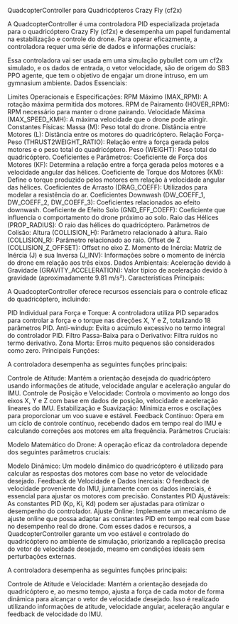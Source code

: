 QuadcopterController para Quadricópteros Crazy Fly (cf2x)

A QuadcopterController é uma controladora PID especializada projetada para o quadricóptero Crazy Fly (cf2x) e desempenha um papel fundamental na estabilização e controle do drone. Para operar eficazmente, a controladora requer uma série de dados e informações cruciais:

Essa controladora vai ser usada em uma simulação pybullet com um cf2x simulado, e os dados de entrada, o vetor velocidade, são de origem do SB3 PPO agente, que tem o objetivo de engajar um drone intruso, em um gymnasium ambiente.
Dados Essenciais:

Limites Operacionais e Especificações:
RPM Máximo (MAX_RPM): A rotação máxima permitida dos motores.
RPM de Pairamento (HOVER_RPM): RPM necessário para manter o drone pairando.
Velocidade Máxima (MAX_SPEED_KMH): A máxima velocidade que o drone pode atingir.
Constantes Físicas:
Massa (M): Peso total do drone.
Distância entre Motores (L): Distância entre os motores do quadricóptero.
Relação Força-Peso (THRUST2WEIGHT_RATIO): Relação entre a força gerada pelos motores e o peso total do quadricóptero.
Peso (WEIGHT): Peso total do quadricóptero.
Coeficientes e Parâmetros:
Coeficiente de Força dos Motores (KF): Determina a relação entre a força gerada pelos motores e a velocidade angular das hélices.
Coeficiente de Torque dos Motores (KM): Define o torque produzido pelos motores em relação à velocidade angular das hélices.
Coeficientes de Arrasto (DRAG_COEFF): Utilizados para modelar a resistência do ar.
Coeficientes Downwash (DW_COEFF_1, DW_COEFF_2, DW_COEFF_3): Coeficientes relacionados ao efeito downwash.
Coeficiente de Efeito Solo (GND_EFF_COEFF): Coeficiente que influencia o comportamento do drone próximo ao solo.
Raio das Hélices (PROP_RADIUS): O raio das hélices do quadricóptero.
Parâmetros de Colisão:
Altura (COLLISION_H): Parâmetro relacionado à altura.
Raio (COLLISION_R): Parâmetro relacionado ao raio.
Offset de Z (COLLISION_Z_OFFSET): Offset no eixo Z.
Momento de Inércia:
Matriz de Inércia (J) e sua Inversa (J_INV): Informações sobre o momento de inércia do drone em relação aos três eixos.
Dados Ambientais:
Aceleração devido à Gravidade (GRAVITY_ACCELERATION): Valor típico de aceleração devido à gravidade (aproximadamente 9.81 m/s²).
Características Principais:

A QuadcopterController oferece recursos essenciais para o controle eficaz do quadricóptero, incluindo:

PID Individual para Força e Torque: A controladora utiliza PID separados para controlar a força e o torque nas direções X, Y e Z, totalizando 18 parâmetros PID.
Anti-windup: Evita o acúmulo excessivo no termo integral do controlador PID.
Filtro Passa-Baixa para o Derivativo: Filtra ruídos no termo derivativo.
Zona Morta: Erros muito pequenos são considerados como zero.
Principais Funções:

A controladora desempenha as seguintes funções principais:

Controle de Atitude: Mantém a orientação desejada do quadricóptero usando informações de atitude, velocidade angular e aceleração angular do IMU.
Controle de Posição e Velocidade: Controla o movimento ao longo dos eixos X, Y e Z com base em dados de posição, velocidade e aceleração lineares do IMU.
Estabilização e Suavização: Minimiza erros e oscilações para proporcionar um voo suave e estável.
Feedback Contínuo: Opera em um ciclo de controle contínuo, recebendo dados em tempo real do IMU e calculando correções aos motores em alta frequência.
Parâmetros Cruciais:

Modelo Matemático do Drone:
A operação eficaz da controladora depende dos seguintes parâmetros cruciais:

Modelo Dinâmico: Um modelo dinâmico do quadricóptero é utilizado para calcular as respostas dos motores com base no vetor de velocidade desejado.
Feedback de Velocidade e Dados Inerciais: O feedback de velocidade proveniente do IMU, juntamente com os dados inerciais, é essencial para ajustar os motores com precisão.
Constantes PID Ajustáveis: As constantes PID (Kp, Ki, Kd) podem ser ajustadas para otimizar o desempenho do controlador.
Ajuste Online: Implemente um mecanismo de ajuste online que possa adaptar as constantes PID em tempo real com base no desempenho real do drone.
Com esses dados e recursos, a QuadcopterController garante um voo estável e controlado do quadricóptero no ambiente de simulação, priorizando a replicação precisa do vetor de velocidade desejado, mesmo em condições ideais sem perturbações externas.

A controladora desempenha as seguintes funções principais:

Controle de Atitude e Velocidade: Mantém a orientação desejada do quadricóptero e, ao mesmo tempo, ajusta a força de cada motor de forma dinâmica para alcançar o vetor de velocidade desejado. Isso é realizado utilizando informações de atitude, velocidade angular, aceleração angular e feedback de velocidade do IMU.
